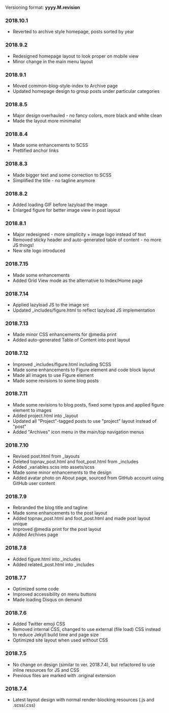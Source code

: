 Versioning format: **yyyy.M.revision**

### 2018.10.1
- Reverted to archive style homepage, posts sorted by year

### 2018.9.2
- Redesigned homepage layout to look proper on mobile view
- Minor change in the main menu layout

### 2018.9.1
- Moved common-blog-style-index to Archive page
- Updated homepage design to group posts under particular categories

### 2018.8.5
- Major design overhauled - no fancy colors, more black and white clean
- Made the layout more minimalist

### 2018.8.4
- Made some enhancements to SCSS
- Prettified anchor links

### 2018.8.3
- Made bigger text and some correction to SCSS
- Simplified the title - no tagline anymore

### 2018.8.2
- Added loading GIF before lazyload the image
- Enlarged figure for better image view in post layout

### 2018.8.1
- Major redesigned - more simplicity + image logo instead of text
- Removed sticky header and auto-generated table of content - no more JS things!
- New site logo introduced

### 2018.7.15
- Made some enhancements
- Added Grid View mode as the alternative to Index/Home page

### 2018.7.14
- Applied lazyload JS to the image src
- Updated _includes/figure.html to reflect lazyload JS implementation

### 2018.7.13
- Made minor CSS enhancements for @media print
- Added auto-generated Table of Content into post layout

### 2018.7.12
- Improved _includes/figure.html including SCSS
- Made some enhancements to Figure element and code block layout
- Made all images to use Figure element
- Made some revisions to some blog posts

### 2018.7.11
- Made some revisions to blog posts, fixed some typos and applied figure element to images
- Added project.html into _layout
- Updated all "Project"-tagged posts to use "project" layout instead of "post"
- Added "Archives" icon menu in the main/top navigation menus

### 2018.7.10

- Revised post.html from _layouts
- Deleted topnav_post.html and foot_post.html from _includes
- Added _variables.scss into assets/scss
- Made some minor enhancements to the design
- Added avatar photo on About page, sourced from GitHub account using GitHub user content

### 2018.7.9

- Rebranded the blog title and tagline
- Made some enhancements to the post layout
- Added topnav_post.html and foot_post.html and made post layout unique
- Improved @media print for the post layout
- Added Archives page

### 2018.7.8

- Added figure.html into _includes
- Added related_post.html into _includes

### 2018.7.7

- Optimized some code
- Improved accessibility on menu buttons
- Made loading Disqus on demand

### 2018.7.6

- Added Twitter emoji CSS
- Removed internal CSS, changed to use external (file load) CSS instead to reduce Jekyll build time and page size
- Optimized site layout when used without CSS

### 2018.7.5

- No change on design (similar to ver. 2018.7.4), but refactored to use inline resources for JS and CSS
- Previous files are marked with .original extension

### 2018.7.4

- Latest layout design with normal render-blocking resources (.js and .scss/.css)